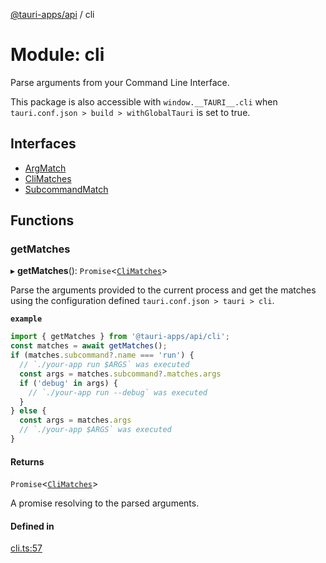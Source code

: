 [@tauri-apps/api](../README.md) / cli

# Module: cli

Parse arguments from your Command Line Interface.

This package is also accessible with `window.__TAURI__.cli` when `tauri.conf.json > build > withGlobalTauri` is set to true.

## Interfaces

- [ArgMatch](../interfaces/cli.ArgMatch.md)
- [CliMatches](../interfaces/cli.CliMatches.md)
- [SubcommandMatch](../interfaces/cli.SubcommandMatch.md)

## Functions

### getMatches

▸ **getMatches**(): `Promise`<[`CliMatches`](../interfaces/cli.CliMatches.md)\>

Parse the arguments provided to the current process and get the matches using the configuration defined `tauri.conf.json > tauri > cli`.

**`example`**
```typescript
import { getMatches } from '@tauri-apps/api/cli';
const matches = await getMatches();
if (matches.subcommand?.name === 'run') {
  // `./your-app run $ARGS` was executed
  const args = matches.subcommand?.matches.args
  if ('debug' in args) {
    // `./your-app run --debug` was executed
  }
} else {
  const args = matches.args
  // `./your-app $ARGS` was executed
}
```

#### Returns

`Promise`<[`CliMatches`](../interfaces/cli.CliMatches.md)\>

A promise resolving to the parsed arguments.

#### Defined in

[cli.ts:57](https://github.com/tauri-apps/tauri/blob/07bc998/tooling/api/src/cli.ts#L57)
